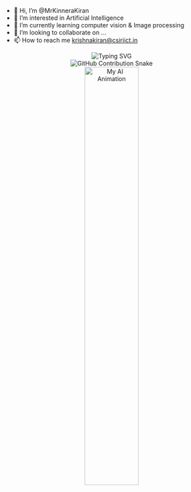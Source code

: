 - 👋 Hi, I’m @MrKinneraKiran
- 👀 I’m interested in Artificial Intelligence 
- 🌱 I’m currently learning computer vision & Image processing
- 💞️ I’m looking to collaborate on ...
- 📫 How to reach me krishnakiran@csiriict.in

<!---
MrKinneraKiran/MrKinneraKiran is a ✨ special ✨ repository because its `README.md` (this file) appears on your GitHub profile.
You can click the Preview link to take a look at your changes.
--->
<div align="center">
 <img src="https://readme-typing-svg.herokuapp.com?font=Jetbrains+mono&size=40&duration=3000&color=33FF33¢er=true&vCenter=true&width=435&lines=Hey..+I'm+Kiran+Kinnera;Welcome+to+my+profile!;" alt="Typing SVG" />
</div>
<div align="center">
 <img src="https://raw.githubusercontent.com/KiranKinnera/KiranKinnera/output/github-contribution-grid-snake.svg" alt="GitHub Contribution Snake" />
</div>
<div align="center">
 <img src="https://raw.githubusercontent.com/KiranKinnera/KiranKinnera/main/your-animation.gif" width="50%" alt="My AI Animation" />
</div>
